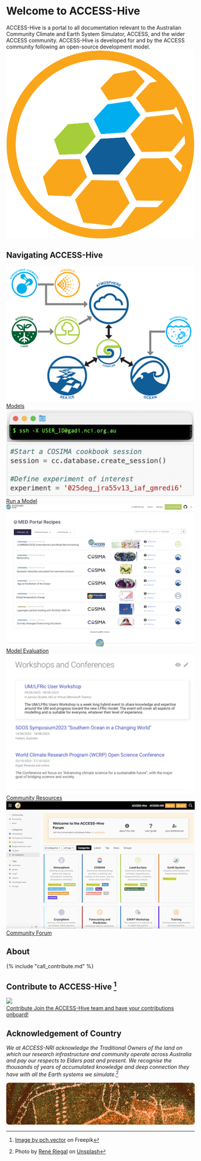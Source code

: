 
<!-- ![ACCESS-HIVE Logo](assets/ACCESS_icon_HIVE.png){align=right width=40%} -->
# <div class="highlight-bg"> Welcome to ACCESS-Hive </div>

<!-- [![github-contributors](https://img.shields.io/github/contributors/ACCESS-Hive/access-hive.github.io?color=blue&style=plastic)][github-repo] -->
<!-- [![forum-users](https://img.shields.io/discourse/users?color=blue&label=forum&server=https%3A%2F%2Fforum.access-hive.org.au&style=plastic)][forum] -->


<div class="with-border introduction">
    <div>
        ACCESS-Hive is a portal to all documentation relevant to the Australian Community Climate and Earth System Simulator, ACCESS, and the wider ACCESS community. ACCESS-Hive is developed for and by the ACCESS community following an open-source development model.
    </div>
    <img src="assets/ACCESS_icon_HIVE.png">
</div>

## Navigating ACCESS-Hive
<div class="card-container">
    <a href="models" class="squared-card default-text-color">
        <div>
            <img src="assets/ACCESS-MODEL.png" alt="Models" class="squared-card-image"></img>
        </div>
        <div class="squared-card-text highlight-bg nav-tab-btn bold">Models</div>
    </a>
    <a href="models/run-a-model" class="squared-card default-text-color">
        <div>
            <img src="assets/get_started_example.png" alt="Run a Model" class="squared-card-image"></img>
        </div>
        <div class="squared-card-text highlight-bg nav-tab-btn bold">Run a Model</div>
    </a>
    <a href="model_evaluation" class="squared-card default-text-color">
        <img src="assets/resources_example.png" alt="Model Evaluation" class="squared-card-image"></img>
        <div class="squared-card-text highlight-bg nav-tab-btn bold">Model Evaluation</div>
    </a>
    <a href="community_resources" class="squared-card default-text-color">
        <img src="assets/community-forum-homepage.png" alt="Community Resources" class="squared-card-image"></img>
        <div class="squared-card-text highlight-bg nav-tab-btn bold">Community Resources</div>
    </a>
    <a href="https://forum.access-hive.org.au" target="_blank" class="squared-card default-text-color">
        <img src="assets/forum_screenshot.png" alt="Community Forum" class="squared-card-image"></img>
        <div class="squared-card-text highlight-bg nav-tab-btn bold">Community Forum</div>
    </a>
</div>

## About
{% include "call_contribute.md" %}

## Contribute to ACCESS-Hive [^1]
<div class="card-container">
    <a href="contribute/" target="_blank" class="rectangular-card default-text-color">
        <div class="rectangular-card-image">
            <img src="assets/how-to-contribute-img.jpg" class="cover"></img>
        </div>
        <div class="rectangular-card-text">
            <span class="highlight-bg bg-color-like-tab bold">Contribute</span>
            <span class="">Join the ACCESS-Hive team and have your contributions onboard!</span>
        </div>
    </a>
</div>

[^1]:
    <a href="https://www.freepik.com/free-vector/team-crisis-managers-solving-businessman-problems-employees-with-lightbulb-unraveling-tangle-vector-illustration-teamwork-solution-management-concept_10613678.htm#query=teamwork%20cartoon&position=18&from_view=keyword&track=ais">Image by pch.vector</a> on Freepik

<!-- [How to Contribute][HCG]{ .md-button .md-button--primary }

ACCESS-Hive is a community supported site, as such contributions to the ACCESS-Hive site are **encouraged by any member of the community**. Member of the ACCESS community are also welcome to become reviewers. Please refer to the [contribution guidelines][HCG] to learn how you can help the ACCESS community build a documentation database useful to everyone. -->

## Acknowledgement of Country

<em>We at ACCESS-NRI acknowledge the Traditional Owners of the land on which our research infrastructure and community operate across Australia and pay our respects to Elders past and present. We recognise the thousands of years of accumulated knowledge and deep connection they have with all the Earth systems we simulate</em>.[^2]

<img src = "assets/aboriginal-acknowledgement.png" class="white-img-bg" style="width: 100%; height: 8em; object-fit: cover; border-radius: 7px;"></img>

[^2]:
    Photo by <a href="https://unsplash.com/@riegal?utm_source=unsplash&utm_medium=referral&utm_content=creditCopyText">René Riegal</a> on <a href="https://unsplash.com/photos/3ZQpQvZxb70?utm_source=unsplash&utm_medium=referral&utm_content=creditCopyText">Unsplash</a>
  
<!-- ## License

![CC-BY][CC-BY]{ align=left }
The ACCESS-Hive site is covered by the [CC-BY 4.0 license][human-license].

ACCESS-Hive contains links to other material which is covered by various licensing agreements. Users should directly refer to the terms and conditions of any material they are using to understand their rights and responsibilities.  -->


[HCG]: contribute/index.md
[CC-BY]: https://i.creativecommons.org/l/by/4.0/88x31.png
[human-license]: about/License.md
[access-nri]: https://access-nri.org.au
[resources]: resources/data.md
[github-repo]: https://github.com/ACCESS-Hive/access-hive.github.io.git
[forum]: https://forum.access-hive.org.au
[hamburger button]: https://en.wikipedia.org/wiki/Hamburger_button
[access-hive-github-repo]: https://github.com/ACCESS-Hive/access-hive.github.io
